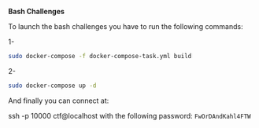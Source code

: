 **Bash Challenges**

To launch the bash challenges you have to run the following commands:

1-

```sh
sudo docker-compose -f docker-compose-task.yml build
```

2-

```sh
sudo docker-compose up -d
``` 

And finally you can connect at:

ssh -p 10000 ctf@localhost with the following password: ``FwOrDAndKahl4FTW``
